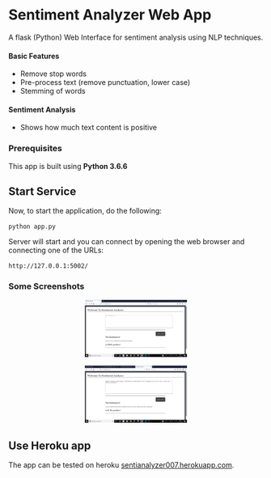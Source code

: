 # Sentiment Analyzer Web App

A flask (Python) Web Interface for sentiment analysis using NLP techniques.

#### Basic Features
* Remove stop words 
* Pre-process text (remove punctuation, lower case)
* Stemming of words

#### Sentiment Analysis
* Shows how much text content is positive


### Prerequisites

This app is built using **Python 3.6.6**

## Start Service
Now, to start the application, do the following:

    python app.py

Server will start and  you can connect by opening the web browser and connecting one of the URLs:

    http://127.0.0.1:5002/


### Some Screenshots

<p align="center">
<img src="https://github.com/PrajaktaSelukar/Sentiment-Analysis-Web-App/blob/master/Flask-sample-1.png" alt="Drawing" style="width:40%;"/>
</p>

<p align="center">
<img src="https://github.com/PrajaktaSelukar/Sentiment-Analysis-Web-App/blob/master/Flask-sample-2.png" alt="Drawing" style="width:40%;"/>
</p>


## Use Heroku app

The app can be tested on heroku [sentianalyzer007.herokuapp.com](https://sentianalyzer007.herokuapp.com/).

